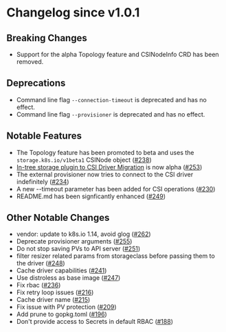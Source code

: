 # Changelog since v1.0.1

## Breaking Changes
* Support for the alpha Topology feature and CSINodeInfo CRD has been removed.

## Deprecations
* Command line flag `--connection-timeout` is deprecated and has no effect.
* Command line flag `--provisioner` is deprecated and has no effect.

## Notable Features
* The Topology feature has been promoted to beta and uses the `storage.k8s.io/v1beta1` CSINode object ([#238](https://github.com/kubernetes-csi/external-provisioner/pull/238))
* [In-tree storage plugin to CSI Driver Migration](https://github.com/kubernetes/enhancements/blob/master/keps/sig-storage/20190129-csi-migration.md) is now alpha ([#253](https://github.com/kubernetes-csi/external-provisioner/pull/253))
* The external provisioner now tries to connect to the CSI driver indefinitely ([#234](https://github.com/kubernetes-csi/external-provisioner/pull/234))
* A new --timeout parameter has been added for CSI operations ([#230](https://github.com/kubernetes-csi/external-provisioner/pull/230))
* README.md has been signficantly enhanced ([#249](https://github.com/kubernetes-csi/external-provisioner/pull/249))

## Other Notable Changes
* vendor: update to k8s.io 1.14, avoid glog ([#262](https://github.com/kubernetes-csi/external-provisioner/pull/262))
* Deprecate provisioner arguments ([#255](https://github.com/kubernetes-csi/external-provisioner/pull/255))
* Do not stop saving PVs to API server ([#251](https://github.com/kubernetes-csi/external-provisioner/pull/251))
* filter resizer related params from storageclass before passing them to the driver ([#248](https://github.com/kubernetes-csi/external-provisioner/pull/248))
* Cache driver capabilities ([#241](https://github.com/kubernetes-csi/external-provisioner/pull/241))
* Use distroless as base image ([#247](https://github.com/kubernetes-csi/external-provisioner/pull/247))
* Fix rbac ([#236](https://github.com/kubernetes-csi/external-provisioner/pull/236))
* Fix retry loop issues ([#216](https://github.com/kubernetes-csi/external-provisioner/pull/216))
* Cache driver name ([#215](https://github.com/kubernetes-csi/external-provisioner/pull/215))
* Fix issue with PV protection ([#209](https://github.com/kubernetes-csi/external-provisioner/pull/209))
* Add prune to gopkg.toml ([#196](https://github.com/kubernetes-csi/external-provisioner/pull/196))
* Don't provide access to Secrets in default RBAC ([#188](https://github.com/kubernetes-csi/external-provisioner/pull/188))
